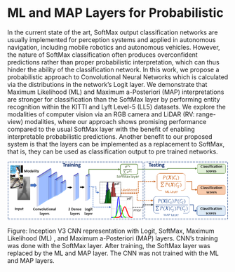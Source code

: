 # ML and MAP Layers for Probabilistic
In the current state of the art, SoftMax output classification networks are usually implemented for perception systems and applied in autonomous navigation, including mobile robotics and autonomous vehicles. However, the nature of SoftMax classification often produces overconfident predictions rather than proper probabilistic interpretation, which can thus hinder the ability of the classification network. In this work, we propose a probabilistic approach to Convolutional Neural Networks which is calculated via the distributions in the network’s Logit layer. We demonstrate that Maximum Likelihood (ML) and Maximum a-Posteriori (MAP) interpretations are stronger for classification than the SoftMax layer by performing entity recognition within the KITTI and Lyft Level-5 (LL5) datasets. We explore the modalities of computer vision via an RGB camera and LiDAR (RV: range-view) modalities, where our approach shows promising performance compared to the usual SoftMax layer with the benefit of enabling interpretable probabilistic predictions. Another benefit to our proposed system is that the layers can be implemented as a replacement to SoftMax, that is, they can be used as classification output to pre trained networks.

![ML_MAP_Layers](https://github.com/gledsonmelotti/ML-MAP-Layers-for-Probabilistic/blob/master/Images/InceptionV3_Final.png)

Figure: Inception V3 CNN representation with Logit, SoftMax, Maximum Likelihood (ML) , and Maximum a-Posteriori (MAP) layers. CNN’s training was done with the SoftMax layer. After training, the SoftMax layer was replaced by the ML and MAP layer. The CNN was not trained with the ML and MAP layers.
